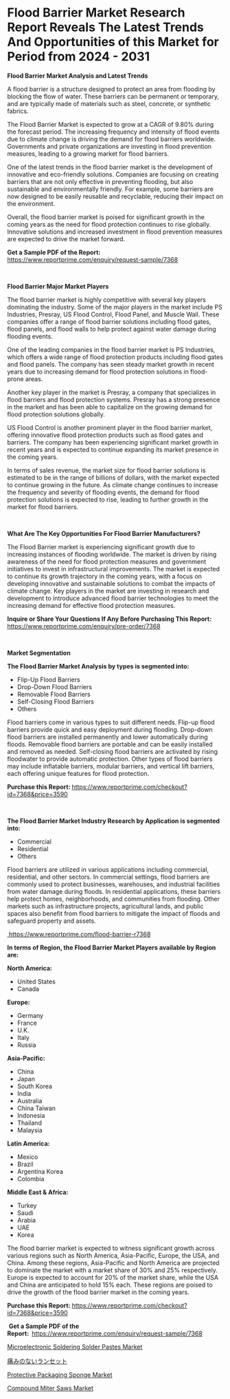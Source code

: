 <p><h1>Flood Barrier Market Research Report Reveals The Latest Trends And Opportunities of this Market for Period from 2024 - 2031</h1></p><p><strong>Flood Barrier Market Analysis and Latest Trends</strong></p>
<p><p>A flood barrier is a structure designed to protect an area from flooding by blocking the flow of water. These barriers can be permanent or temporary, and are typically made of materials such as steel, concrete, or synthetic fabrics.</p><p>The Flood Barrier Market is expected to grow at a CAGR of 9.80% during the forecast period. The increasing frequency and intensity of flood events due to climate change is driving the demand for flood barriers worldwide. Governments and private organizations are investing in flood prevention measures, leading to a growing market for flood barriers.</p><p>One of the latest trends in the flood barrier market is the development of innovative and eco-friendly solutions. Companies are focusing on creating barriers that are not only effective in preventing flooding, but also sustainable and environmentally friendly. For example, some barriers are now designed to be easily reusable and recyclable, reducing their impact on the environment.</p><p>Overall, the flood barrier market is poised for significant growth in the coming years as the need for flood protection continues to rise globally. Innovative solutions and increased investment in flood prevention measures are expected to drive the market forward.</p></p>
<p><strong>Get a Sample PDF of the Report:&nbsp;</strong> <a href="https://www.reportprime.com/enquiry/request-sample/7368">https://www.reportprime.com/enquiry/request-sample/7368</a></p>
<p>&nbsp;</p>
<p><strong>Flood Barrier Major Market Players</strong></p>
<p><p>The flood barrier market is highly competitive with several key players dominating the industry. Some of the major players in the market include PS Industries, Presray, US Flood Control, Flood Panel, and Muscle Wall. These companies offer a range of flood barrier solutions including flood gates, flood panels, and flood walls to help protect against water damage during flooding events.</p><p>One of the leading companies in the flood barrier market is PS Industries, which offers a wide range of flood protection products including flood gates and flood panels. The company has seen steady market growth in recent years due to increasing demand for flood protection solutions in flood-prone areas.</p><p>Another key player in the market is Presray, a company that specializes in flood barriers and flood protection systems. Presray has a strong presence in the market and has been able to capitalize on the growing demand for flood protection solutions globally.</p><p>US Flood Control is another prominent player in the flood barrier market, offering innovative flood protection products such as flood gates and barriers. The company has been experiencing significant market growth in recent years and is expected to continue expanding its market presence in the coming years.</p><p>In terms of sales revenue, the market size for flood barrier solutions is estimated to be in the range of billions of dollars, with the market expected to continue growing in the future. As climate change continues to increase the frequency and severity of flooding events, the demand for flood protection solutions is expected to rise, leading to further growth in the market for flood barriers.</p></p>
<p>&nbsp;</p>
<p><strong>What Are The Key Opportunities For Flood Barrier Manufacturers?</strong></p>
<p><p>The Flood Barrier market is experiencing significant growth due to increasing instances of flooding worldwide. The market is driven by rising awareness of the need for flood protection measures and government initiatives to invest in infrastructural improvements. The market is expected to continue its growth trajectory in the coming years, with a focus on developing innovative and sustainable solutions to combat the impacts of climate change. Key players in the market are investing in research and development to introduce advanced flood barrier technologies to meet the increasing demand for effective flood protection measures.</p></p>
<p><strong>Inquire or Share Your Questions If Any Before Purchasing This Report:</strong> <a href="https://www.reportprime.com/enquiry/pre-order/7368">https://www.reportprime.com/enquiry/pre-order/7368</a></p>
<p>&nbsp;</p>
<p><strong>Market Segmentation</strong></p>
<p><strong>The Flood Barrier Market Analysis by types is segmented into:</strong></p>
<p><ul><li>Flip-Up Flood Barriers</li><li>Drop-Down Flood Barriers</li><li>Removable Flood Barriers</li><li>Self-Closing Flood Barriers</li><li>Others</li></ul></p>
<p><p>Flood barriers come in various types to suit different needs. Flip-up flood barriers provide quick and easy deployment during flooding. Drop-down flood barriers are installed permanently and lower automatically during floods. Removable flood barriers are portable and can be easily installed and removed as needed. Self-closing flood barriers are activated by rising floodwater to provide automatic protection. Other types of flood barriers may include inflatable barriers, modular barriers, and vertical lift barriers, each offering unique features for flood protection.</p></p>
<p><strong>Purchase this Report:&nbsp;</strong><a href="https://www.reportprime.com/checkout?id=7368&price=3590">https://www.reportprime.com/checkout?id=7368&price=3590</a></p>
<p>&nbsp;</p>
<p><strong>The Flood Barrier Market Industry Research by Application is segmented into:</strong></p>
<p><ul><li>Commercial</li><li>Residential</li><li>Others</li></ul></p>
<p><p>Flood barriers are utilized in various applications including commercial, residential, and other sectors. In commercial settings, flood barriers are commonly used to protect businesses, warehouses, and industrial facilities from water damage during floods. In residential applications, these barriers help protect homes, neighborhoods, and communities from flooding. Other markets such as infrastructure projects, agricultural lands, and public spaces also benefit from flood barriers to mitigate the impact of floods and safeguard property and assets.</p></p>
<p><a href="https://www.reportprime.com/flood-barrier-r7368">&nbsp;https://www.reportprime.com/flood-barrier-r7368</a></p>
<p><strong>In terms of Region, the Flood Barrier Market Players available by Region are:</strong></p>
<p>
    <p> <strong> North America: </strong>
        <ul>
            <li>United States</li>
            <li>Canada</li>
        </ul>
        </p> 
    <p> <strong> Europe: </strong>
        <ul>
            <li>Germany</li>
            <li>France</li>
            <li>U.K.</li>
            <li>Italy</li>
            <li>Russia</li>
        </ul>
        </p> 
    <p> <strong> Asia-Pacific: </strong>
        <ul>
            <li>China</li>
            <li>Japan</li>
            <li>South Korea</li>
            <li>India</li>
            <li>Australia</li>
            <li>China Taiwan</li>
            <li>Indonesia</li>
            <li>Thailand</li>
            <li>Malaysia</li>
        </ul>
        </p> 
    <p> <strong> Latin America: </strong>
        <ul>
            <li>Mexico</li>
            <li>Brazil</li>
            <li>Argentina Korea</li>
            <li>Colombia</li>
        </ul>
        </p> 
    <p> <strong> Middle East & Africa: </strong>
        <ul>
            <li>Turkey</li>
            <li>Saudi</li>
            <li>Arabia</li>
            <li>UAE</li>
            <li>Korea</li>
        </ul>
    </p>
    </p>
<p><p>The flood barrier market is expected to witness significant growth across various regions such as North America, Asia-Pacific, Europe, the USA, and China. Among these regions, Asia-Pacific and North America are projected to dominate the market with a market share of 30% and 25% respectively. Europe is expected to account for 20% of the market share, while the USA and China are anticipated to hold 15% each. These regions are poised to drive the growth of the flood barrier market in the coming years.</p></p>
<p><strong>Purchase this Report: </strong><a href="https://www.reportprime.com/checkout?id=7368&price=3590">https://www.reportprime.com/checkout?id=7368&price=3590</a></p>
<p>&nbsp;<strong>Get a Sample PDF of the Report:&nbsp;&nbsp;</strong><a href="https://www.reportprime.com/enquiry/request-sample/7368">https://www.reportprime.com/enquiry/request-sample/7368</a></p>
<p><strong></strong></p>
<p><p><a href="https://www.linkedin.com/pulse/microelectronic-soldering-solder-pastes-market-research-report-yxhxc?trackingId=fGY2GGj5TYEymR6Om6xLzw%3D%3D">Microelectronic Soldering Solder Pastes Market</a></p><p><a href="https://github.com/zekaoe592392/Market-Research-Report-List-1/blob/main/136233724389.md">痛みのないランセット</a></p><p><a href="https://www.linkedin.com/pulse/protective-packaging-sponge-market-size-reflecting-forecast-3e5bc?trackingId=Eg6Bc4y%2FO8HEIqegvw3f0A%3D%3D">Protective Packaging Sponge Market</a></p><p><a href="https://github.com/RickHolmes3/Market-Research-Report-List-4/blob/main/compound-miter-saws-market.md">Compound Miter Saws Market</a></p></p>